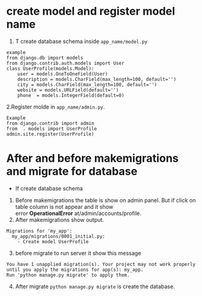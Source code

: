 # create model and register model name  
1. T create database schema inside `app_name/model.py`
``` 
example 
from django.db import models
from django.contrib.auth.models import User
class UserProfile(models.Model):
    user = models.OneToOneField(User)
    description = models.CharField(max_length=100, default='')
    city = models.CharField(max_length=100, default='')
    website = models.URLField(default='')
    phone  = models.IntegerField(default=0)

``` 
2.Register molde in `app_name/admin.py`. 
``` 
Example 
from django.contrib import admin
from  . models import UserProfile
admin.site.register(UserProfile)
```
# After and before makemigrations and migrate for database  
* If create database schema 
1. Before makemigrations the table is show on admin panel. But if click on table column is not appear and it show   
error **OperationalError** at/admin/accounts/profile.   
2. After  makemigrations show output.    
``` 
Migrations for 'my_app':
  my_app/migrations/0001_initial.py:
    - Create model UserProfile

```  
3. before migrate to run server it show this message  
``` 
You have 1 unapplied migration(s). Your project may not work properly until you apply the migrations for app(s): my_app.
Run 'python manage.py migrate' to apply them.
``` 
4. After migrate `python manage.py migrate` is create the database.   
    